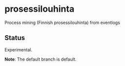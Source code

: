 # prosessilouhinta

Process mining (Finnish prosessilouhinta) from eventlogs

## Status

Experimental.

**Note**: The default branch is default.
